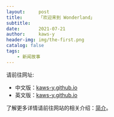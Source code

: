 ```yaml
---
layout:     post
title:      「欢迎来到 Wonderland」
subtitle:   
date:       2021-07-21
author:     kaws-y
header-img: img/the-first.png
catalog: false
tags:
    - 新闻故事
---
```


请前往网址:

* 中文版：[kaws-y.github.io](https://kaws-y.github.io/)
* 英文版：[kaws-y.github.io](https://kaws-y.github.io/)


了解更多详情请前往网站的相关介绍：[简介]()。
